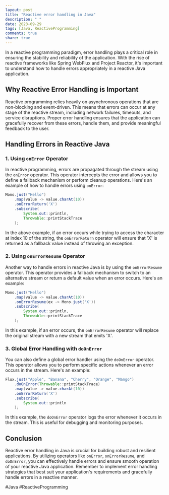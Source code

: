 ```yaml
---
layout: post
title: "Reactive error handling in Java"
description: " "
date: 2023-09-29
tags: [Java, ReactiveProgramming]
comments: true
share: true
---
```


In a reactive programming paradigm, error handling plays a critical role in ensuring the stability and reliability of the application. With the rise of reactive frameworks like Spring WebFlux and Project Reactor, it's important to understand how to handle errors appropriately in a reactive Java application.

## Why Reactive Error Handling is Important

Reactive programming relies heavily on asynchronous operations that are non-blocking and event-driven. This means that errors can occur at any stage of the reactive stream, including network failures, timeouts, and service disruptions. Proper error handling ensures that the application can gracefully recover from these errors, handle them, and provide meaningful feedback to the user.

## Handling Errors in Reactive Java

### 1. Using `onError` Operator

In reactive programming, errors are propagated through the stream using the `onError` operator. This operator intercepts the error and allows you to define a fallback mechanism or perform cleanup operations. Here's an example of how to handle errors using `onError`:

```java
Mono.just("Hello")
    .map(value -> value.charAt(10))
    .onErrorReturn('X')
    .subscribe(
        System.out::println,
        Throwable::printStackTrace
    );
```

In the above example, if an error occurs while trying to access the character at index 10 of the string, the `onErrorReturn` operator will ensure that 'X' is returned as a fallback value instead of throwing an exception.

### 2. Using `onErrorResume` Operator

Another way to handle errors in reactive Java is by using the `onErrorResume` operator. This operator provides a fallback mechanism to switch to an alternative stream or return a default value when an error occurs. Here's an example:

```java
Mono.just("Hello")
    .map(value -> value.charAt(10))
    .onErrorResume(ex -> Mono.just('X'))
    .subscribe(
        System.out::println,
        Throwable::printStackTrace
    );
```

In this example, if an error occurs, the `onErrorResume` operator will replace the original stream with a new stream that emits 'X'.

### 3. Global Error Handling with `doOnError`

You can also define a global error handler using the `doOnError` operator. This operator allows you to perform specific actions whenever an error occurs in the stream. Here's an example:

```java
Flux.just("Apple", "Banana", "Cherry", "Orange", "Mango")
    .doOnError(Throwable::printStackTrace)
    .map(value -> value.charAt(10))
    .onErrorReturn('X')
    .subscribe(
        System.out::println
    );
```

In this example, the `doOnError` operator logs the error whenever it occurs in the stream. This is useful for debugging and monitoring purposes.

## Conclusion

Reactive error handling in Java is crucial for building robust and resilient applications. By utilizing operators like `onError`, `onErrorResume`, and `doOnError`, you can effectively handle errors and ensure smooth operation of your reactive Java application. Remember to implement error handling strategies that best suit your application's requirements and gracefully handle errors in a reactive manner.

\#Java #ReactiveProgramming